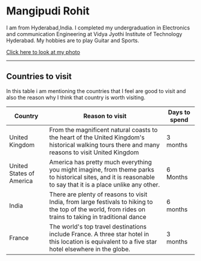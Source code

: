 # Mangipudi Rohit
I am from Hyderabad,India. I completed my undergraduation in Electronics and communication Engineering at Vidya Jyothi Institute of Technology Hyderabad. My hobbies are to play Guitar and Sports. 


[Click here to look at my photo](https://github.com/S554046/assignment2-Mangipudi/blob/main/Image.jpg)

-----
## Countries to visit

In this table i am mentioning the countries that I feel are good to  visit and also the reason why I think that country is worth visiting.

| Country | Reason to visit | Days to spend |
| ------ | ----------------- | ------------ |
| United Kingdom | From the magnificent natural coasts to the heart of the United Kingdom's historical walking tours there and many reasons to visit United Kingdom | 3 months |
| United States of America | America has pretty much everything you might imagine, from theme parks to historical sites, and it is reasonable to say that it is a place unlike any other. | 6 Months |
| India | There are plenty of reasons to visit India, from large festivals to hiking to the top of the world, from rides on trains to taking in traditional dance | 6 months |
| France | The world's top travel destinations include France. A three star hotel in this location is equivalent to a five star hotel elsewhere in the globe. | 3 months |
